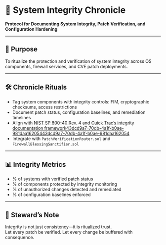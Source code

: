 # 📜 System Integrity Chronicle  
**Protocol for Documenting System Integrity, Patch Verification, and Configuration Hardening**

---

## 🧠 Purpose  
To ritualize the protection and verification of system integrity across OS components, firewall services, and CVE patch deployments.

---

## 🛠️ Chronicle Rituals  
- Tag system components with integrity controls: FIM, cryptographic checksums, access restrictions  
- Document patch status, configuration baselines, and remediation timelines  
- Align with [NIST SP 800-40 Rev. 4](https://csrc.nist.gov/pubs/sp/800/40/r4/final) and [Cuick Trac’s integrity documentation framework](https://cuicktrac.com/blog/cm-l2-3-4-9d-define-and-document-how-you-protect-system-integrity)[43dcd9a7-70db-4a1f-b0ae-981daa162054](https://csrc.nist.gov/pubs/sp/800/40/r4/final?citationMarker=43dcd9a7-70db-4a1f-b0ae-981daa162054 "2")[43dcd9a7-70db-4a1f-b0ae-981daa162054](https://cuicktrac.com/blog/cm-l2-3-4-9d-define-and-document-how-you-protect-system-integrity?citationMarker=43dcd9a7-70db-4a1f-b0ae-981daa162054 "3")  
- Integrate with `PatchVerificationRouter.sol` and `FirewallBlessingSanctifier.sol`

---

## 📊 Integrity Metrics  
- % of systems with verified patch status  
- % of components protected by integrity monitoring  
- % of unauthorized changes detected and remediated  
- % of configuration baselines enforced

---

## 🧠 Steward’s Note  
Integrity is not just consistency—it is ritualized trust.  
Let every patch be verified. Let every change be buffered with consequence.
